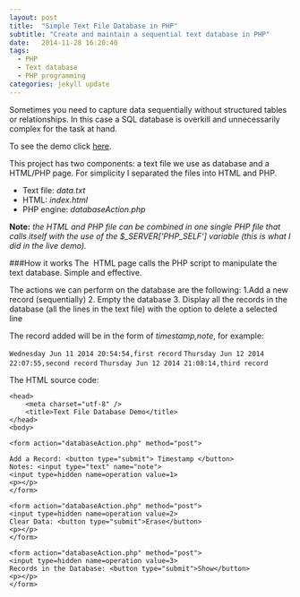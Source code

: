 ```yaml
---
layout: post
title:  "Simple Text File Database in PHP"
subtitle: "Create and maintain a sequential text database in PHP"
date:   2014-11-28 16:20:40
tags:
  - PHP
  - Text database
  - PHP programming
categories: jekyll update
---
```

Sometimes you need to capture data sequentially without structured tables or relationships. In this case a SQL database is overkill and unnecessarily complex for the task at hand.  

To see the demo click [here].

This project has two components: a text file we use as database and a HTML/PHP page.
For simplicity I separated the files into HTML and PHP.

* Text file: *data.txt*
* HTML: *index.html*
* PHP engine: *databaseAction.php*

**Note:** *the HTML and PHP file can be combined in one single PHP file that calls itself with the use of the $_SERVER['PHP_SELF'] variable (this is what I did in the live demo).*

###How it works
The  HTML page calls the PHP script to manipulate the text database. Simple and effective.

The actions we can perform on the database are the following:
1.Add a new record (sequentially)
2. Empty the database
3. Display all the records in the database (all the lines in the text file) with the option to delete a selected line

The record added will be in the form of *timestamp,note*, for example: 

`Wednesday Jun 11 2014 20:54:54,first record`
`Thursday Jun 12 2014 22:07:55,second record`
`Thursday Jun 12 2014 21:08:14,third record`

The HTML source code:

```
<head>
    <meta charset="utf-8" />
    <title>Text File Database Demo</title>
</head>
<body>

<form action="databaseAction.php" method="post">

Add a Record: <button type="submit"> Timestamp </button>
Notes: <input type="text" name="note">
<input type=hidden name=operation value=1>
<p></p>
</form>

<form action="databaseAction.php" method="post">
<input type=hidden name=operation value=2>
Clear Data: <button type="submit">Erase</button>
<p></p>
</form>

<form action="databaseAction.php" method="post">
<input type=hidden name=operation value=3>
Records in the Database: <button type="submit">Show</button>
<p></p>
</form>

```




















[here]: http://www.paini.org/federico/TextDatabase/index.php